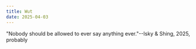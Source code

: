 ```yaml
---
title: Wut
date: 2025-04-03
---
```


"Nobody should be allowed to ever say anything ever."--Isky & Shing, 2025, probably
